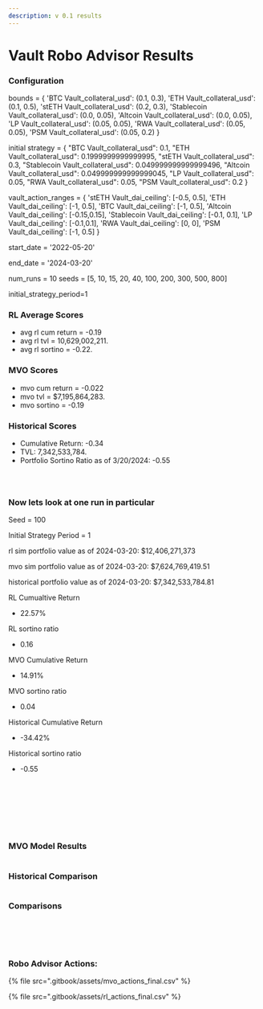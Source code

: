 ```yaml
---
description: v 0.1 results
---
```


# Vault Robo Advisor Results

### Configuration

bounds = { 'BTC Vault\_collateral\_usd': (0.1, 0.3), 'ETH Vault\_collateral\_usd': (0.1, 0.5), 'stETH Vault\_collateral\_usd': (0.2, 0.3), 'Stablecoin Vault\_collateral\_usd': (0.0, 0.05), 'Altcoin Vault\_collateral\_usd': (0.0, 0.05), 'LP Vault\_collateral\_usd': (0.05, 0.05), 'RWA Vault\_collateral\_usd': (0.05, 0.05), 'PSM Vault\_collateral\_usd': (0.05, 0.2) }

initial strategy = { "BTC Vault\_collateral\_usd": 0.1, "ETH Vault\_collateral\_usd": 0.1999999999999995, "stETH Vault\_collateral\_usd": 0.3, "Stablecoin Vault\_collateral\_usd": 0.049999999999999496, "Altcoin Vault\_collateral\_usd": 0.049999999999999045, "LP Vault\_collateral\_usd": 0.05, "RWA Vault\_collateral\_usd": 0.05, "PSM Vault\_collateral\_usd": 0.2 }

vault\_action\_ranges = { 'stETH Vault\_dai\_ceiling': \[-0.5, 0.5], 'ETH Vault\_dai\_ceiling': \[-1, 0.5], 'BTC Vault\_dai\_ceiling': \[-1, 0.5], 'Altcoin Vault\_dai\_ceiling': \[-0.15,0.15], 'Stablecoin Vault\_dai\_ceiling': \[-0.1, 0.1], 'LP Vault\_dai\_ceiling': \[-0.1,0.1], 'RWA Vault\_dai\_ceiling': \[0, 0], 'PSM Vault\_dai\_ceiling': \[-1, 0.5] }

start\_date = '2022-05-20'&#x20;

end\_date = '2024-03-20'

num\_runs = 10 seeds = \[5, 10, 15, 20, 40, 100, 200, 300, 500, 800]

initial\_strategy\_period=1

### RL Average Scores

* avg rl cum return = -0.19
* avg rl tvl = 10,629,002,211.
* avg rl sortino = -0.22.

### MVO Scores

* mvo cum return = -0.022
* mvo tvl = $7,195,864,283.
* mvo sortino = -0.19

### Historical Scores

* Cumulative Return: -0.34
* TVL: 7,342,533,784.
* Portfolio Sortino Ratio as of 3/20/2024: -0.55

<figure><img src=".gitbook/assets/rl_vault_cum_run.png" alt=""><figcaption></figcaption></figure>

<figure><img src=".gitbook/assets/rl_vault_cum_run_tvl.png" alt=""><figcaption></figcaption></figure>

<figure><img src=".gitbook/assets/rl_vault_sortino_run.png" alt=""><figcaption></figcaption></figure>

### Now lets look at one run in particular

Seed = 100

Initial Strategy Period = 1

rl sim portfolio value as of 2024-03-20: $12,406,271,373&#x20;

mvo sim portfolio value as of 2024-03-20: $7,624,769,419.51

historical portfolio value as of 2024-03-20: $7,342,533,784.81

RL Cumualtive Return

* 22.57%

RL sortino ratio

* 0.16

MVO Cumulative Return

* 14.91%

MVO sortino ratio

* 0.04

Historical Cumulative Return

* \-34.42%

Historical sortino ratio

* \-0.55

<figure><img src=".gitbook/assets/rl_results.png" alt=""><figcaption></figcaption></figure>

<figure><img src=".gitbook/assets/rl_eth_vault (1).png" alt=""><figcaption></figcaption></figure>

<figure><img src=".gitbook/assets/rl_steth_vault (1).png" alt=""><figcaption></figcaption></figure>

<figure><img src=".gitbook/assets/rl_btc_vault (1).png" alt=""><figcaption></figcaption></figure>

<figure><img src=".gitbook/assets/rl_alt_vault (1).png" alt=""><figcaption></figcaption></figure>

<figure><img src=".gitbook/assets/rl_psm_vault (1).png" alt=""><figcaption></figcaption></figure>

<figure><img src=".gitbook/assets/rl_lp_vault (1).png" alt=""><figcaption></figcaption></figure>

<figure><img src=".gitbook/assets/rl_stable_vault (1).png" alt=""><figcaption></figcaption></figure>

### MVO Model Results

<figure><img src=".gitbook/assets/visualization (1) (1).png" alt=""><figcaption></figcaption></figure>

### Historical Comparison

<figure><img src=".gitbook/assets/visualization (2) (1).png" alt=""><figcaption></figcaption></figure>

### Comparisons

<figure><img src=".gitbook/assets/rl_vs_mvo_vs_historical_cum_return (1).png" alt=""><figcaption></figcaption></figure>

<figure><img src=".gitbook/assets/robo_vs_historical_tvl (1).png" alt=""><figcaption></figcaption></figure>

<figure><img src=".gitbook/assets/mvo_vs_rl_sortino (1).png" alt=""><figcaption></figcaption></figure>

<figure><img src=".gitbook/assets/comp_vs_strat (1).png" alt=""><figcaption></figcaption></figure>

<figure><img src=".gitbook/assets/newplot (22) (1).png" alt=""><figcaption></figcaption></figure>

### Robo Advisor Actions:

{% file src=".gitbook/assets/mvo_actions_final.csv" %}

{% file src=".gitbook/assets/rl_actions_final.csv" %}
